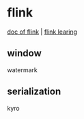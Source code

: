 # flink

[doc of flink](http://flink.iteblog.com/) | [flink learing](https://github.com/zhisheng17/flink-learning)

## window

watermark

## serialization

kyro
